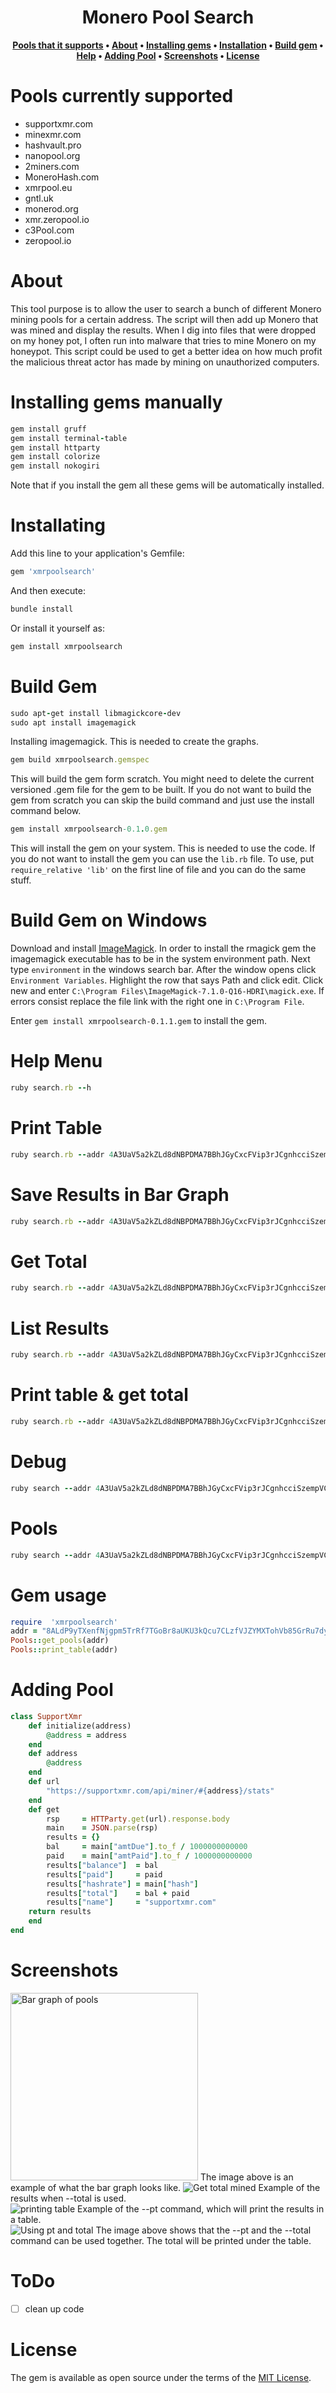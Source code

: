 <h1 align="center">Monero Pool Search</h1>
<div align="center">
  
**[Pools that it supports](https://github.com/Michael-Meade/Monero-Pool-Searcher#pools-currently-supported) • 
[About](https://github.com/Michael-Meade/Monero-Pool-Searcher#about) • 
[Installing gems](https://github.com/Michael-Meade/Monero-Pool-Searcher#installing-gems-manually) • 
[Installation](https://github.com/Michael-Meade/Monero-Pool-Searcher#installating) • 
[Build gem](https://github.com/Michael-Meade/Monero-Pool-Searcher#build-gem) •
[Help](https://github.com/Michael-Meade/Monero-Pool-Searcher#help-menu) •
[Adding Pool](https://github.com/Michael-Meade/Monero-Pool-Searcher#adding-pool) •
[Screenshots](https://github.com/Michael-Meade/Monero-Pool-Searcher#screenshots) •
[License](https://github.com/Michael-Meade/Monero-Pool-Searcher#license)**
</div>



# Pools currently supported
* supportxmr.com
* minexmr.com
* hashvault.pro
* nanopool.org
* 2miners.com
* MoneroHash.com
* xmrpool.eu
* gntl.uk
* monerod.org
* xmr.zeropool.io
* c3Pool.com
* zeropool.io

# About
This tool purpose is to allow the user to search a bunch of different Monero mining pools for a certain address. The script will then add up Monero that was mined and display the results. When I dig into files that were dropped on my honey pot, I often run into malware that tries to mine Monero on my honeypot. This script could be used to get a better idea on how much profit the malicious threat actor has made by mining on unauthorized computers.


# Installing gems manually
```ruby
gem install gruff
gem install terminal-table
gem install httparty
gem install colorize
gem install nokogiri
```
Note that if you install the gem all these gems will be automatically installed. 

# Installating

Add this line to your application's Gemfile:

```ruby
gem 'xmrpoolsearch'
```

And then execute:

```ruby
bundle install
```
Or install it yourself as:
```ruby
gem install xmrpoolsearch
```

# Build Gem
```ruby
sudo apt-get install libmagickcore-dev
sudo apt install imagemagick
```
Installing imagemagick. This is needed to create the graphs. 

```ruby
gem build xmrpoolsearch.gemspec
```
This will build the gem form scratch. You might need to delete the current versioned .gem file for the gem to be built. If you do not want to build the gem from scratch you can skip the build command and just use the install command below.  
```ruby
gem install xmrpoolsearch-0.1.0.gem
```
This will install the gem on your system. This is needed to use the code. If you do not want to install the gem you can use the `lib.rb` file. To use, put `require_relative 'lib'` on the first line of file and you can do the same stuff. 


# Build Gem on Windows
Download and install <a href='https://imagemagick.org/script/download.php#windows'>ImageMagick<a/>. In order to install the rmagick gem the imagemagick executable has to be in the system environment path. Next type `environment` in the windows search bar. After the window opens click `Environment Variables`. Highlight the row that says Path and click edit. Click new and enter `C:\Program Files\ImageMagick-7.1.0-Q16-HDRI\magick.exe`. If errors consist replace the file link with the right one in `C:\Program File`. 
  
 Enter `gem install xmrpoolsearch-0.1.1.gem` to install the gem.

# Help Menu
```ruby
ruby search.rb --h
```

# Print Table
```ruby
ruby search.rb --addr 4A3UaV5a2kZLd8dNBPDMA7BBhJGyCxcFVip3rJCgnhcciSzempVCwB4AZGf3KNWVeEihAGoF4ZYhhU6bePeEP3eh9ke26P7 --pt
```

# Save Results in Bar Graph
```ruby
ruby search.rb --addr 4A3UaV5a2kZLd8dNBPDMA7BBhJGyCxcFVip3rJCgnhcciSzempVCwB4AZGf3KNWVeEihAGoF4ZYhhU6bePeEP3eh9ke26P7 --gruff
```

# Get Total
```ruby
ruby search.rb --addr 4A3UaV5a2kZLd8dNBPDMA7BBhJGyCxcFVip3rJCgnhcciSzempVCwB4AZGf3KNWVeEihAGoF4ZYhhU6bePeEP3eh9ke26P7 --total
```
# List Results
```ruby
ruby search.rb --addr 4A3UaV5a2kZLd8dNBPDMA7BBhJGyCxcFVip3rJCgnhcciSzempVCwB4AZGf3KNWVeEihAGoF4ZYhhU6bePeEP3eh9ke26P7 --list
```

# Print table & get total
```ruby
ruby search.rb --addr 4A3UaV5a2kZLd8dNBPDMA7BBhJGyCxcFVip3rJCgnhcciSzempVCwB4AZGf3KNWVeEihAGoF4ZYhhU6bePeEP3eh9ke26P7 --pt --total
```

# Debug
```ruby
ruby search --addr 4A3UaV5a2kZLd8dNBPDMA7BBhJGyCxcFVip3rJCgnhcciSzempVCwB4AZGf3KNWVeEihAGoF4ZYhhU6bePeEP3eh9ke26P7 --debug
```

# Pools
```ruby
ruby search --addr 4A3UaV5a2kZLd8dNBPDMA7BBhJGyCxcFVip3rJCgnhcciSzempVCwB4AZGf3KNWVeEihAGoF4ZYhhU6bePeEP3eh9ke26P7 --pools
```
# Gem usage
```ruby
require  'xmrpoolsearch'
addr = "8ALdP9yTXenfNjgpm5TrRf7TGoBr8aUKU3kQcu7CLzfVJZYMXTohVb85GrRu7dy8PsTYrcisdG9LdMTmkuPRdZN7CnFsVWB"
Pools::get_pools(addr)
Pools::print_table(addr)
```

# Adding Pool

```ruby
class SupportXmr
    def initialize(address)
        @address = address
    end
    def address
        @address
    end
    def url
        "https://supportxmr.com/api/miner/#{address}/stats"
    end
    def get
        rsp     = HTTParty.get(url).response.body
        main    = JSON.parse(rsp)
        results = {}
        bal     = main["amtDue"].to_f / 1000000000000
        paid    = main["amtPaid"].to_f / 1000000000000
        results["balance"]  = bal
        results["paid"]     = paid
        results["hashrate"] = main["hash"]
        results["total"]    = bal + paid
        results["name"]     = "supportxmr.com"
    return results
    end
end
```


# Screenshots
<img src="https://user-images.githubusercontent.com/47438130/148231462-4f57d0bd-16f4-41bc-9be8-0eeb46622591.png" alt="Bar graph of pools"  width="300" height="300"/>
The image above is an example of what the bar graph looks like.

<img src="https://user-images.githubusercontent.com/47438130/148247555-fa95c268-c334-495d-9d38-2c7c367d4492.png" alt="Get total mined"/>
Example of the results when --total is used.

<br>
<img src="https://user-images.githubusercontent.com/47438130/148247851-f5886897-93cc-4934-8889-b2df732ee6e0.png" alt="printing table"/>
Example of the --pt command, which will print the results in a table.
<br>
<img src="https://user-images.githubusercontent.com/47438130/148248098-190bf6c9-eccc-42ab-9cf0-05ef273631b0.png" alt="Using pt and total"/>
The image above shows that the --pt and the --total command can be used together. The total will be printed under the table. 
<br>

# ToDo
- [ ] clean up code

# License

The gem is available as open source under the terms of the [MIT License](https://opensource.org/licenses/MIT).

